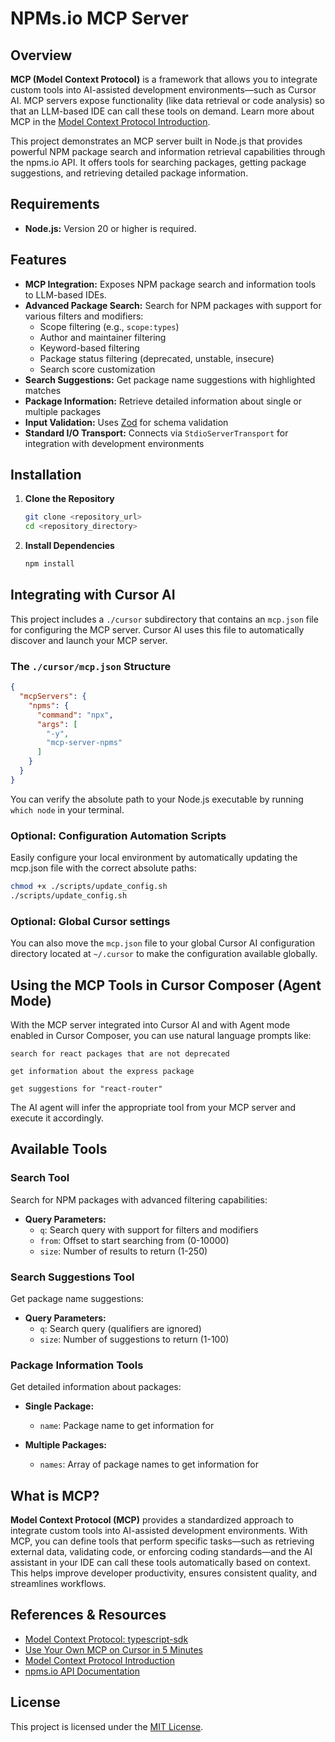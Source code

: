 # NPMs.io MCP Server

## Overview

**MCP (Model Context Protocol)** is a framework that allows you to integrate custom tools into AI-assisted development environments—such as Cursor AI. MCP servers expose functionality (like data retrieval or code analysis) so that an LLM-based IDE can call these tools on demand. Learn more about MCP in the [Model Context Protocol Introduction](https://modelcontextprotocol.io/introduction).

This project demonstrates an MCP server built in Node.js that provides powerful NPM package search and information retrieval capabilities through the npms.io API. It offers tools for searching packages, getting package suggestions, and retrieving detailed package information.

## Requirements

- **Node.js:** Version 20 or higher is required.

## Features

- **MCP Integration:** Exposes NPM package search and information tools to LLM-based IDEs.
- **Advanced Package Search:** Search for NPM packages with support for various filters and modifiers:
  - Scope filtering (e.g., `scope:types`)
  - Author and maintainer filtering
  - Keyword-based filtering
  - Package status filtering (deprecated, unstable, insecure)
  - Search score customization
- **Search Suggestions:** Get package name suggestions with highlighted matches
- **Package Information:** Retrieve detailed information about single or multiple packages
- **Input Validation:** Uses [Zod](https://github.com/colinhacks/zod) for schema validation
- **Standard I/O Transport:** Connects via `StdioServerTransport` for integration with development environments

## Installation

1. **Clone the Repository**

   ```bash
   git clone <repository_url>
   cd <repository_directory>
   ```

2. **Install Dependencies**

   ```bash
   npm install
   ```

## Integrating with Cursor AI

This project includes a `./cursor` subdirectory that contains an `mcp.json` file for configuring the MCP server. Cursor AI uses this file to automatically discover and launch your MCP server.

### The `./cursor/mcp.json` Structure

```json
{
  "mcpServers": {
    "npms": {
      "command": "npx",
      "args": [
        "-y",
        "mcp-server-npms"
      ]
    }
  }
}
```

You can verify the absolute path to your Node.js executable by running `which node` in your terminal.

### Optional: Configuration Automation Scripts

Easily configure your local environment by automatically updating the mcp.json file with the correct absolute paths:

```bash
chmod +x ./scripts/update_config.sh
./scripts/update_config.sh
```

### Optional: Global Cursor settings

You can also move the `mcp.json` file to your global Cursor AI configuration directory located at `~/.cursor` to make the configuration available globally.

## Using the MCP Tools in Cursor Composer (Agent Mode)

With the MCP server integrated into Cursor AI and with Agent mode enabled in Cursor Composer, you can use natural language prompts like:

```
search for react packages that are not deprecated
```

```
get information about the express package
```

```
get suggestions for "react-router"
```

The AI agent will infer the appropriate tool from your MCP server and execute it accordingly.

## Available Tools

### Search Tool
Search for NPM packages with advanced filtering capabilities:

- **Query Parameters:**
  - `q`: Search query with support for filters and modifiers
  - `from`: Offset to start searching from (0-10000)
  - `size`: Number of results to return (1-250)

### Search Suggestions Tool
Get package name suggestions:

- **Query Parameters:**
  - `q`: Search query (qualifiers are ignored)
  - `size`: Number of suggestions to return (1-100)

### Package Information Tools
Get detailed information about packages:

- **Single Package:**
  - `name`: Package name to get information for

- **Multiple Packages:**
  - `names`: Array of package names to get information for

## What is MCP?

**Model Context Protocol (MCP)** provides a standardized approach to integrate custom tools into AI-assisted development environments. With MCP, you can define tools that perform specific tasks—such as retrieving external data, validating code, or enforcing coding standards—and the AI assistant in your IDE can call these tools automatically based on context. This helps improve developer productivity, ensures consistent quality, and streamlines workflows.

## References & Resources

- [Model Context Protocol: typescript-sdk](https://github.com/modelcontextprotocol/typescript-sdk)
- [Use Your Own MCP on Cursor in 5 Minutes](https://dev.to/andyrewlee/use-your-own-mcp-on-cursor-in-5-minutes-1ag4)
- [Model Context Protocol Introduction](https://modelcontextprotocol.io/introduction)
- [npms.io API Documentation](https://npms.io)

## License

This project is licensed under the [MIT License](LICENSE).
